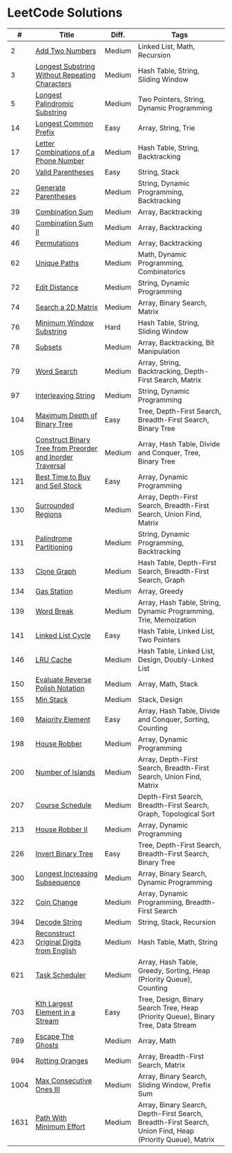 # LeetCode Solutions
| # | Title | Diff. | Tags |
|---|-------|-------|------|
| 2 | [Add Two Numbers](https://leetcode.com/problems/add-two-numbers/) | Medium | Linked List, Math, Recursion |
| 3 | [Longest Substring Without Repeating Characters](https://leetcode.com/problems/longest-substring-without-repeating-characters/) | Medium | Hash Table, String, Sliding Window |
| 5 | [Longest Palindromic Substring](https://leetcode.com/problems/longest-palindromic-substring/) | Medium | Two Pointers, String, Dynamic Programming |
| 14 | [Longest Common Prefix](https://leetcode.com/problems/longest-common-prefix/) | Easy | Array, String, Trie |
| 17 | [Letter Combinations of a Phone Number](https://leetcode.com/problems/letter-combinations-of-a-phone-number/) | Medium | Hash Table, String, Backtracking |
| 20 | [Valid Parentheses](https://leetcode.com/problems/valid-parentheses/) | Easy | String, Stack |
| 22 | [Generate Parentheses](https://leetcode.com/problems/generate-parentheses/) | Medium | String, Dynamic Programming, Backtracking |
| 39 | [Combination Sum](https://leetcode.com/problems/combination-sum/) | Medium | Array, Backtracking |
| 40 | [Combination Sum II](https://leetcode.com/problems/combination-sum-ii/) | Medium | Array, Backtracking |
| 46 | [Permutations](https://leetcode.com/problems/permutations/) | Medium | Array, Backtracking |
| 62 | [Unique Paths](https://leetcode.com/problems/unique-paths/) | Medium | Math, Dynamic Programming, Combinatorics |
| 72 | [Edit Distance](https://leetcode.com/problems/edit-distance/) | Medium | String, Dynamic Programming |
| 74 | [Search a 2D Matrix](https://leetcode.com/problems/search-a-2d-matrix/) | Medium | Array, Binary Search, Matrix |
| 76 | [Minimum Window Substring](https://leetcode.com/problems/minimum-window-substring/) | Hard | Hash Table, String, Sliding Window |
| 78 | [Subsets](https://leetcode.com/problems/subsets/) | Medium | Array, Backtracking, Bit Manipulation |
| 79 | [Word Search](https://leetcode.com/problems/word-search/) | Medium | Array, String, Backtracking, Depth-First Search, Matrix |
| 97 | [Interleaving String](https://leetcode.com/problems/interleaving-string/) | Medium | String, Dynamic Programming |
| 104 | [Maximum Depth of Binary Tree](https://leetcode.com/problems/maximum-depth-of-binary-tree/) | Easy | Tree, Depth-First Search, Breadth-First Search, Binary Tree |
| 105 | [Construct Binary Tree from Preorder and Inorder Traversal](https://leetcode.com/problems/construct-binary-tree-from-preorder-and-inorder-traversal/) | Medium | Array, Hash Table, Divide and Conquer, Tree, Binary Tree |
| 121 | [Best Time to Buy and Sell Stock](https://leetcode.com/problems/best-time-to-buy-and-sell-stock/) | Easy | Array, Dynamic Programming |
| 130 | [Surrounded Regions](https://leetcode.com/problems/surrounded-regions/) | Medium | Array, Depth-First Search, Breadth-First Search, Union Find, Matrix |
| 131 | [Palindrome Partitioning](https://leetcode.com/problems/palindrome-partitioning/) | Medium | String, Dynamic Programming, Backtracking |
| 133 | [Clone Graph](https://leetcode.com/problems/clone-graph/) | Medium | Hash Table, Depth-First Search, Breadth-First Search, Graph |
| 134 | [Gas Station](https://leetcode.com/problems/gas-station/) | Medium | Array, Greedy |
| 139 | [Word Break](https://leetcode.com/problems/word-break/) | Medium | Array, Hash Table, String, Dynamic Programming, Trie, Memoization |
| 141 | [Linked List Cycle](https://leetcode.com/problems/linked-list-cycle/) | Easy | Hash Table, Linked List, Two Pointers |
| 146 | [LRU Cache](https://leetcode.com/problems/lru-cache/) | Medium | Hash Table, Linked List, Design, Doubly-Linked List |
| 150 | [Evaluate Reverse Polish Notation](https://leetcode.com/problems/evaluate-reverse-polish-notation/) | Medium | Array, Math, Stack |
| 155 | [Min Stack](https://leetcode.com/problems/min-stack/) | Medium | Stack, Design |
| 169 | [Majority Element](https://leetcode.com/problems/majority-element/) | Easy | Array, Hash Table, Divide and Conquer, Sorting, Counting |
| 198 | [House Robber](https://leetcode.com/problems/house-robber/) | Medium | Array, Dynamic Programming |
| 200 | [Number of Islands](https://leetcode.com/problems/number-of-islands/) | Medium | Array, Depth-First Search, Breadth-First Search, Union Find, Matrix |
| 207 | [Course Schedule](https://leetcode.com/problems/course-schedule/) | Medium | Depth-First Search, Breadth-First Search, Graph, Topological Sort |
| 213 | [House Robber II](https://leetcode.com/problems/house-robber-ii/) | Medium | Array, Dynamic Programming |
| 226 | [Invert Binary Tree](https://leetcode.com/problems/invert-binary-tree/) | Easy | Tree, Depth-First Search, Breadth-First Search, Binary Tree |
| 300 | [Longest Increasing Subsequence](https://leetcode.com/problems/longest-increasing-subsequence/) | Medium | Array, Binary Search, Dynamic Programming |
| 322 | [Coin Change](https://leetcode.com/problems/coin-change/) | Medium | Array, Dynamic Programming, Breadth-First Search |
| 394 | [Decode String](https://leetcode.com/problems/decode-string/) | Medium | String, Stack, Recursion |
| 423 | [Reconstruct Original Digits from English](https://leetcode.com/problems/reconstruct-original-digits-from-english/) | Medium | Hash Table, Math, String |
| 621 | [Task Scheduler](https://leetcode.com/problems/task-scheduler/) | Medium | Array, Hash Table, Greedy, Sorting, Heap (Priority Queue), Counting |
| 703 | [Kth Largest Element in a Stream](https://leetcode.com/problems/kth-largest-element-in-a-stream/) | Easy | Tree, Design, Binary Search Tree, Heap (Priority Queue), Binary Tree, Data Stream |
| 789 | [Escape The Ghosts](https://leetcode.com/problems/escape-the-ghosts/) | Medium | Array, Math |
| 994 | [Rotting Oranges](https://leetcode.com/problems/rotting-oranges/) | Medium | Array, Breadth-First Search, Matrix |
| 1004 | [Max Consecutive Ones III](https://leetcode.com/problems/max-consecutive-ones-iii/) | Medium | Array, Binary Search, Sliding Window, Prefix Sum |
| 1631 | [Path With Minimum Effort](https://leetcode.com/problems/path-with-minimum-effort/) | Medium | Array, Binary Search, Depth-First Search, Breadth-First Search, Union Find, Heap (Priority Queue), Matrix |